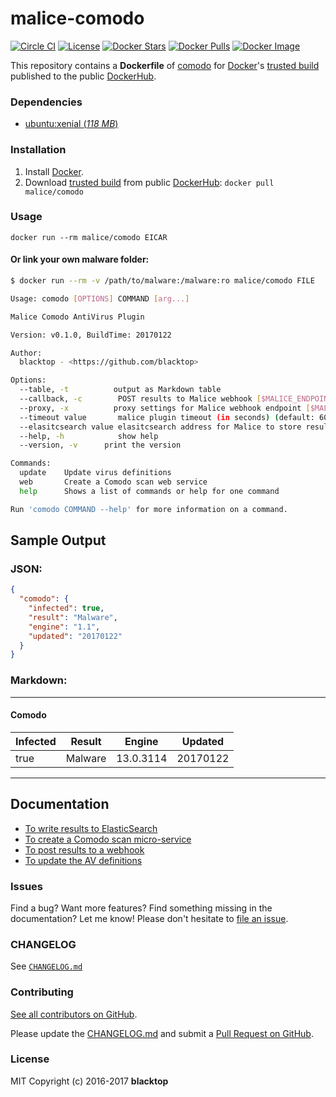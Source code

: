 malice-comodo
=============

[![Circle CI](https://circleci.com/gh/malice-plugins/comodo.png?style=shield)](https://circleci.com/gh/malice-plugins/comodo) [![License](http://img.shields.io/:license-mit-blue.svg)](http://doge.mit-license.org) [![Docker Stars](https://img.shields.io/docker/stars/malice/comodo.svg)](https://hub.docker.com/r/malice/comodo/) [![Docker Pulls](https://img.shields.io/docker/pulls/malice/comodo.svg)](https://hub.docker.com/r/malice/comodo/) [![Docker Image](https://img.shields.io/badge/docker%20image-644MB-blue.svg)](https://hub.docker.com/r/malice/comodo/)

This repository contains a **Dockerfile** of [comodo](https://www.comodo.com) for [Docker](https://www.docker.io/)'s [trusted build](https://index.docker.io/u/malice/comodo/) published to the public [DockerHub](https://index.docker.io/).

### Dependencies

-	[ubuntu:xenial (*118 MB*\)](https://store.docker.com/images/ubuntu)

### Installation

1.	Install [Docker](https://www.docker.io/).
2.	Download [trusted build](https://hub.docker.com/r/malice/comodo/) from public [DockerHub](https://hub.docker.com): `docker pull malice/comodo`

### Usage

```
docker run --rm malice/comodo EICAR
```

#### Or link your own malware folder:

```bash
$ docker run --rm -v /path/to/malware:/malware:ro malice/comodo FILE

Usage: comodo [OPTIONS] COMMAND [arg...]

Malice Comodo AntiVirus Plugin

Version: v0.1.0, BuildTime: 20170122

Author:
  blacktop - <https://github.com/blacktop>

Options:
  --table, -t	       output as Markdown table
  --callback, -c	    POST results to Malice webhook [$MALICE_ENDPOINT]
  --proxy, -x	       proxy settings for Malice webhook endpoint [$MALICE_PROXY]
  --timeout value       malice plugin timeout (in seconds) (default: 60) [$MALICE_TIMEOUT]    
  --elasitcsearch value elasitcsearch address for Malice to store results [$MALICE_ELASTICSEARCH]   
  --help, -h	        show help
  --version, -v	     print the version

Commands:
  update	Update virus definitions
  web       Create a Comodo scan web service  
  help		Shows a list of commands or help for one command

Run 'comodo COMMAND --help' for more information on a command.
```

Sample Output
-------------

### JSON:

```json
{
  "comodo": {
    "infected": true,
    "result": "Malware",
    "engine": "1.1",
    "updated": "20170122"
  }
}
```

### Markdown:

---

#### Comodo

| Infected | Result  | Engine    | Updated  |
|----------|---------|-----------|----------|
| true     | Malware | 13.0.3114 | 20170122 |

---

Documentation
-------------

-	[To write results to ElasticSearch](https://github.com/malice-plugins/comodo/blob/master/docs/elasticsearch.md)
-	[To create a Comodo scan micro-service](https://github.com/malice-plugins/comodo/blob/master/docs/web.md)
-	[To post results to a webhook](https://github.com/malice-plugins/comodo/blob/master/docs/callback.md)
-	[To update the AV definitions](https://github.com/malice-plugins/comodo/blob/master/docs/update.md)

### Issues

Find a bug? Want more features? Find something missing in the documentation? Let me know! Please don't hesitate to [file an issue](https://github.com/malice-plugins/comodo/issues/new).

### CHANGELOG

See [`CHANGELOG.md`](https://github.com/malice-plugins/comodo/blob/master/CHANGELOG.md)

### Contributing

[See all contributors on GitHub](https://github.com/malice-plugins/comodo/graphs/contributors).

Please update the [CHANGELOG.md](https://github.com/malice-plugins/comodo/blob/master/CHANGELOG.md) and submit a [Pull Request on GitHub](https://help.github.com/articles/using-pull-requests/).

### License

MIT Copyright (c) 2016-2017 **blacktop**
